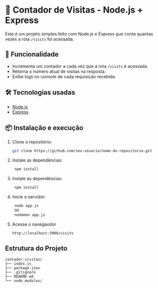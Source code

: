 # 🧮 Contador de Visitas - Node.js + Express

Este é um projeto simples feito com Node.js e Express que conta quantas vezes a rota `/visits` foi acessada.

## 🚀 Funcionalidade

- Incrementa um contador a cada vez que a rota `/visits` é acessada.
- Retorna o número atual de visitas na resposta.
- Exibe logs no console de cada requisição recebida.

## 🛠️ Tecnologias usadas

- [Node.js](https://nodejs.org/)
- [Express](https://expressjs.com/)

## 📦 Instalação e execução

1. Clone o repositório:
   ```bash
   git clone https://github.com/seu-usuario/nome-do-repositorio.git
   ```
2. Instale as dependências:
    ``` bash
     npm install
    ```
2. Instale as dependências:
    ``` bash
     npm install
    ```
2. Inicie o servidor:
    ``` bash
     node app.js
     OU
     nodemon app.js
    ```
3. Acesse o navegaodor
    ```bash
    http://localhost:3000/visits
    ```
## Estrutura do Projeto

````
contador-visitas/
├── index.js
├── package.json
├── .gitignore
├── README.md
└── node_modules/
````